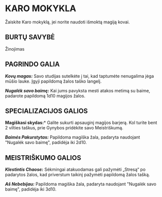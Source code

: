 # KARO MOKYKLA

Žaiskite Karo mokyklą, jei norite naudoti išmoktą magiją kovai.

## BURTŲ SAVYBĖ

Žinojimas

## PAGRINDO GALIA

***Kovų magas:*** Savo studijas sutelkėte į tai, kad taptumėte nenugalima jėga mūšio lauke. Įgyji papildomą žalos taško langelį.

***Nugalėk savo baimę:*** Kai jums pavyksta mesti atakos metimą su baime, padarote papildomą 1d10 magijos žalos.

## SPECIALIZACIJOS GALIOS


**Magiškasi skydas:*** Galite sukurti apsauginį magijos barjerą. Kol turite bent 2 vilties taškus, prie Gynybos pridėkite savo Meistriškumą.

***Baimės Pakurstytas:*** Papildoma magiška žala, padaryta naudojant "Nugalėk savo baimę", padidėja iki 2d10.

## MEISTRIŠKUMO GALIOS

***Klestintis Chaose:*** Sėkmingai atakuodamas gali pažymėti „Stresą“ po padarytos žalos, kad priverstum taikinį pažymėti papildomą žalos tašką.

***Aš Nebebijau:*** Papildoma magiška žala, padaryta naudojant "Nugalėk savo baimę", padidėja iki 3d10.
